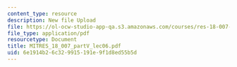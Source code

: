 ```yaml
---
content_type: resource
description: New file Upload
file: https://ol-ocw-studio-app-qa.s3.amazonaws.com/courses/res-18-007-calculus-revisited-multivariable-calculus-fall-2011/6e1914b26c329915191e9f1d8ed55b5d_MITRES_18_007_partV_lec06.pdf
file_type: application/pdf
resourcetype: Document
title: MITRES_18_007_partV_lec06.pdf
uid: 6e1914b2-6c32-9915-191e-9f1d8ed55b5d
---
```

